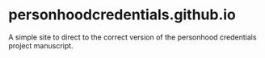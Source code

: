 # personhoodcredentials.github.io
A simple site to direct to the correct version of the personhood credentials project manuscript. 

